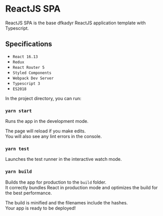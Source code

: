 # ReactJS SPA

ReactJS SPA is the base dfkadyr ReactJS application template with Typescript.

## Specifications

- `React 16.13`
- `Redux`
- `React Router 5`
- `Styled Components`
- `Webpack Dev Server`
- `Typescript 3`
- `ES2018`

In the project directory, you can run:

### `yarn start`

Runs the app in the development mode.<br />

The page will reload if you make edits.<br />
You will also see any lint errors in the console.

### `yarn test`

Launches the test runner in the interactive watch mode.<br />

### `yarn build`

Builds the app for production to the `build` folder.<br />
It correctly bundles React in production mode and optimizes the build for the best performance.

The build is minified and the filenames include the hashes.<br />
Your app is ready to be deployed!
